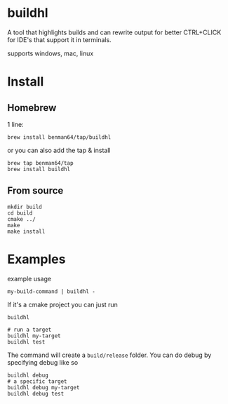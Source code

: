 # buildhl

A tool that highlights builds and can rewrite output for better CTRL+CLICK
for IDE's that support it in terminals.


supports windows, mac, linux

# Install

## Homebrew

1 line:

```
brew install benman64/tap/buildhl
```

or you can also add the tap & install

```
brew tap benman64/tap
brew install buildhl
```

## From source

```
mkdir build
cd build
cmake ../
make
make install
```

# Examples

example usage

```
my-build-command | buildhl -
```

If it's a cmake project you can just run


```
buildhl

# run a target
buildhl my-target
buildhl test
```

The command will create a `build/release` folder. You can do debug by specifying
debug like so

```
buildhl debug
# a specific target
buildhl debug my-target
buildhl debug test
```
